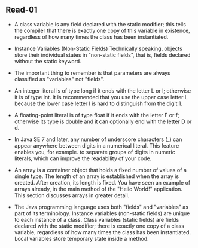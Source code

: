 ## Read-01 

- A class variable is any field declared with the static modifier; this tells the compiler that there is exactly one copy of this variable in existence, regardless of how many times the class has been instantiated.

- Instance Variables (Non-Static Fields) Technically speaking, objects store their individual states in "non-static fields", that is, fields declared without the static keyword.

- The important thing to remember is that parameters are always classified as "variables" not "fields".

- An integer literal is of type long if it ends with the letter L or l; otherwise it is of type int. It is recommended that you use the upper case letter L because the lower case letter l is hard to distinguish from the digit 1.

- A floating-point literal is of type float if it ends with the letter F or f; otherwise its type is double and it can optionally end with the letter D or d.

- In Java SE 7 and later, any number of underscore characters (_) can appear anywhere between digits in a numerical literal. This feature enables you, for example. to separate groups of digits in numeric literals, which can improve the readability of your code.

- An array is a container object that holds a fixed number of values of a single type. The length of an array is established when the array is created. After creation, its length is fixed. You have seen an example of arrays already, in the main method of the "Hello World!" application. This section discusses arrays in greater detail.

- The Java programming language uses both "fields" and "variables" as part of its terminology. Instance variables (non-static fields) are unique to each instance of a class. Class variables (static fields) are fields declared with the static modifier; there is exactly one copy of a class variable, regardless of how many times the class has been instantiated. Local variables store temporary state inside a method.


